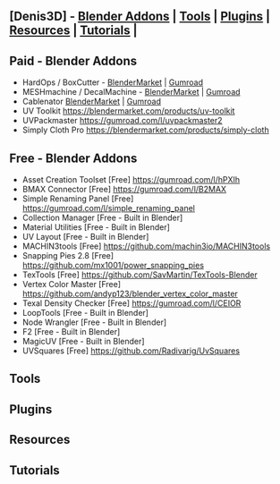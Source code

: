## [Denis3D] - [Blender Addons](#blender) | [Tools](#tools) | [Plugins](#plugins) | [Resources](#resources) | [Tutorials](#tutorials) |

<a name="blender"></a>
## Paid - Blender Addons

- HardOps / BoxCutter - [BlenderMarket](https://blendermarket.com/creators/teamc?ref=378) |  [Gumroad](https://gumroad.com/a/30282867)
- MESHmachine / DecalMachine - [BlenderMarket](https://blendermarket.com/creators/machin3?ref=378) | [Gumroad](https://gumroad.com/a/147723379)
- Cablenator [BlenderMarket](https://blendermarket.com/creators/sergey-kritskiy?ref=378) | [Gumroad](https://gumroad.com/a/875435123/oNtwv )
- UV Toolkit https://blendermarket.com/products/uv-toolkit
- UVPackmaster https://gumroad.com/l/uvpackmaster2
- Simply Cloth Pro https://blendermarket.com/products/simply-cloth

## Free - Blender Addons

- Asset Creation Toolset [Free] https://gumroad.com/l/hPXIh
- BMAX Connector [Free] https://gumroad.com/l/B2MAX
- Simple Renaming Panel [Free] https://gumroad.com/l/simple_renaming_panel
- Collection Manager [Free - Built in Blender]
- Material Utilities [Free - Built in Blender]
- UV Layout [Free - Built in Blender]
- MACHIN3tools [Free] https://github.com/machin3io/MACHIN3tools
- Snapping Pies 2.8 [Free] https://github.com/mx1001/power_snapping_pies
- TexTools [Free] https://github.com/SavMartin/TexTools-Blender
- Vertex Color Master [Free] https://github.com/andyp123/blender_vertex_color_master
- Texal Density Checker [Free] https://gumroad.com/l/CEIOR
- LoopTools [Free - Built in Blender]  
- Node Wrangler [Free - Built in Blender] 
- F2 [Free - Built in Blender] 
- MagicUV [Free - Built in Blender] 
- UVSquares [Free] https://github.com/Radivarig/UvSquares

<a name="tools"></a>
## Tools

<a name="plugins"></a>
## Plugins

<a name="resources"></a>
## Resources

<a name="tutorials"></a>
## Tutorials
